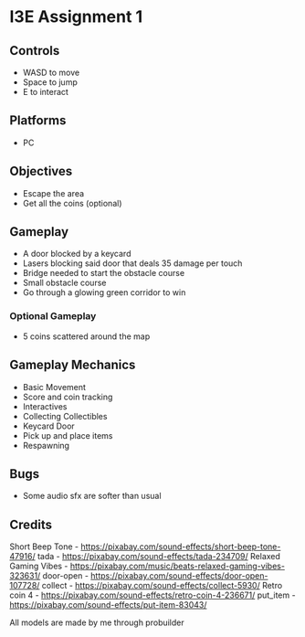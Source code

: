 # I3E Assignment 1
## Controls
- WASD to move
- Space to jump
- E to interact

## Platforms
- PC

## Objectives
- Escape the area
- Get all the coins (optional)

## Gameplay
- A door blocked by a keycard
- Lasers blocking said door that deals 35 damage per touch
- Bridge needed to start the obstacle course
- Small obstacle course
- Go through a glowing green corridor to win

### Optional Gameplay
- 5 coins scattered around the map

## Gameplay Mechanics
- Basic Movement
- Score and coin tracking
- Interactives
- Collecting Collectibles
- Keycard Door
- Pick up and place items
- Respawning

## Bugs
- Some audio sfx are softer than usual

## Credits
Short Beep Tone - https://pixabay.com/sound-effects/short-beep-tone-47916/
tada - https://pixabay.com/sound-effects/tada-234709/
Relaxed Gaming Vibes - https://pixabay.com/music/beats-relaxed-gaming-vibes-323631/
door-open - https://pixabay.com/sound-effects/door-open-107728/
collect - https://pixabay.com/sound-effects/collect-5930/
Retro coin 4 - https://pixabay.com/sound-effects/retro-coin-4-236671/
put_item - https://pixabay.com/sound-effects/put-item-83043/

All models are made by me through probuilder